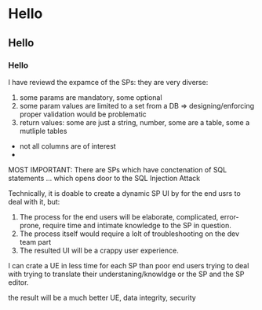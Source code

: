 # Hello
## Hello
### Hello

I have reviewd the expamce of the SPs: they are very diverse:
1. some params are mandatory, some optional
2. some param values are limited to a set from a DB
 => designing/enforcing proper validation would be problematic
3. return values: some are just a string, number, some are a table, some a mutliple tables
  - not all columns are of interest
  - 
MOST IMPORTANT:
There are SPs which have conctenation of SQL statements ... which opens door to the SQL Injection Attack


Technically, it is doable to create a dynamic SP UI by for the end usrs to deal with it, but:
1. The process for the end users will be elaborate, complicated, error-prone, require time and intimate knowledge to the SP in question.
2. The process itself would require a lolt of troubleshooting on the dev team part
3. The resulted UI will be a crappy user experience.


I can crate a UE in less time for each SP than poor end users trying to deal with trying to translate their understaning/knowldge or the SP and the SP editor.

the result will be a much better UE, data integrity, security

